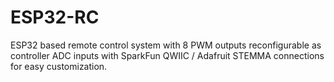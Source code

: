# ESP32-RC
ESP32 based remote control system with 8 PWM outputs reconfigurable as controller ADC inputs with SparkFun QWIIC / Adafruit STEMMA connections for easy customization.
